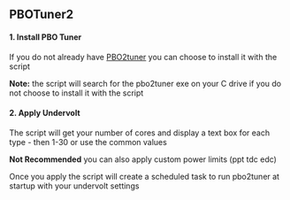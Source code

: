 ## PBOTuner2

#### 1. Install PBO Tuner
If you do not already have [PBO2tuner](https://www.overclock.net/threads/corecycler-tool-for-testing-curve-optimizer-settings.1777398/page-45#post-28999750) you can choose to install it with the script

**Note:** the script will search for the pbo2tuner exe on your C drive if you do not choose to install it with the script


#### 2. Apply Undervolt
The script will get your number of cores and display a text box for each type - then 1-30 or use the common values 

**Not Recommended** you can also apply custom power limits (ppt tdc edc)

Once you apply the script will create a scheduled task to run pbo2tuner at startup with your undervolt settings
